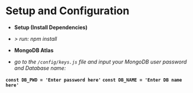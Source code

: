 # Setup and Configuration

- **Setup (Install Dependencies)**

- *> run: npm install*

- **MongoDB Atlas**

- *go to the `/config/keys.js` file and input your MongoDB user password and Database name:*

**`const DB_PWD = 'Enter password here'`**
**`const DB_NAME = 'Enter DB name here'`**
